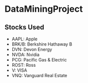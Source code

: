 # DataMiningProject

## Stocks Used
- AAPL: Apple
- BRK/B: Berkshire Hathaway B
- DVN: Devon Energy
- NVDA: Nvidia
- PCG: Pacific Gas & Electric
- ROST: Ross
- V: VISA
- VNQ: Vanguard Real Estate
